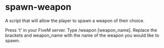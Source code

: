 # spawn-weapon
A script that will allow the player to spawn a weapon of their choice.

Press 't' in your FiveM server. Type /weapon [weapon_name]. Replace the brackets and weapon_name with the name of the weapon you would like to spawn.

